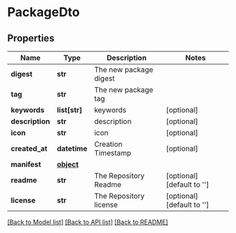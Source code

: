 # PackageDto

## Properties
Name | Type | Description | Notes
------------ | ------------- | ------------- | -------------
**digest** | **str** | The new package digest | 
**tag** | **str** | The new package tag | 
**keywords** | **list[str]** | keywords | [optional] 
**description** | **str** | description | [optional] 
**icon** | **str** | icon | [optional] 
**created_at** | **datetime** | Creation Timestamp | [optional] 
**manifest** | [**object**](.md) |  | 
**readme** | **str** | The Repository Readme | [optional] [default to '']
**license** | **str** | The Repository license | [optional] [default to '']

[[Back to Model list]](../README.md#documentation-for-models) [[Back to API list]](../README.md#documentation-for-api-endpoints) [[Back to README]](../README.md)


